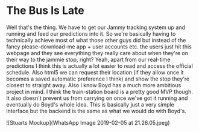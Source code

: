 # The Bus Is Late
Well that's the thing. We have to get our Jammy tracking system up and running and feed our predictions into it. So we're basically having to technically achieve most of what those other guys did but instead of the fancy please-download-me app + user accounts etc. the users just hit this webpage and they see everything they really care about when they're on their way to the jammie stop, right?  Yeah, apart from our real-time predictions I think this is actually a lot easier to read and access the official schedule. Also html5 we can request their location (if they allow once it becomes a saved automatic preference I think) and show the stop they're closest to straight away.  Also I know Boyd has a much more ambitious project in mind. I think the train-station board is a pretty good MVP though. It also doesn't prevent us from carrying on once we've got it running and eventually do Boyd's whole idea. This is basically just a very simple interface but the backend is the same as what we would do with Boyd's.

![Stuarts Mockup](WhatsApp Image 2019-02-05 at 21.26.05.jpeg)

